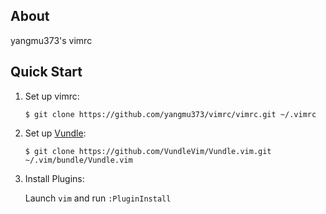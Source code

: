 ## About

yangmu373's vimrc

## Quick Start

1. Set up vimrc:

   `$ git clone https://github.com/yangmu373/vimrc/vimrc.git ~/.vimrc`

2. Set up [Vundle](https://github.com/VundleVim/Vundle.vim):

   `$ git clone https://github.com/VundleVim/Vundle.vim.git ~/.vim/bundle/Vundle.vim`

3. Install Plugins:

   Launch `vim` and run `:PluginInstall`
